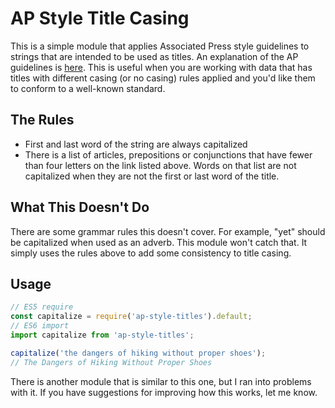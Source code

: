 # AP Style Title Casing
This is a simple module that applies Associated Press style guidelines to strings that are intended to be used as titles. An explanation of the AP guidelines is [here](https://www.bkacontent.com/how-to-correctly-use-apa-style-title-case/). This is useful when you are working with data that has titles with different casing (or no casing) rules applied and you'd like them to conform to a well-known standard.

## The Rules
- First and last word of the string are always capitalized
- There is a list of articles, prepositions or conjunctions that have fewer than four letters on the link listed above. Words on that list are not capitalized when they are not the first or last word of the title.

## What This Doesn't Do
There are some grammar rules this doesn't cover. For example, "yet" should be capitalized when used as an adverb. This module won't catch that. It simply uses the rules above to add some consistency to title casing.

## Usage
```javascript
// ES5 require
const capitalize = require('ap-style-titles').default;
// ES6 import
import capitalize from 'ap-style-titles';

capitalize('the dangers of hiking without proper shoes');
// The Dangers of Hiking Without Proper Shoes
```

There is another module that is similar to this one, but I ran into problems with it. If you have suggestions for improving how this works, let me know.

